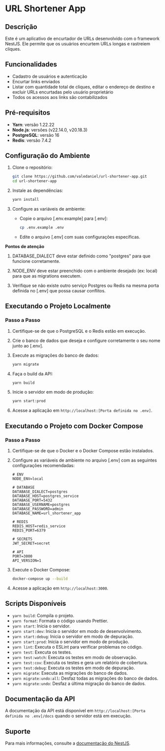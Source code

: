 # URL Shortener App

## Descrição

Este é um aplicativo de encurtador de URLs desenvolvido com o framework NestJS. Ele permite que os usuários encurtem URLs longas e rastreiem cliques.

## Funcionalidades

- Cadastro de usuários e autenticação
- Encurtar links enviados
- Listar com quantidade total de cliques, editar o endereço de destino e excluir URLs encurtadas pelo usuário proprietário
- Todos os acessos aos links são contabilizados

## Pré-requisitos

- **Yarn**: versão 1.22.22
- **Node.js**: versões (v22.14.0, v20.18.3)
- **PostgreSQL**: versão 16
- **Redis**: versão 7.4.2

## Configuração do Ambiente

1. Clone o repositório:

   ```bash
   git clone https://github.com/valedaniel/url-shortener-app.git
   cd url-shortener-app
   ```

2. Instale as dependências:

   ```bash
   yarn install
   ```

3. Configure as variáveis de ambiente:
   - Copie o arquivo [.env.example] para [.env]:
     ```bash
     cp .env.example .env
     ```
   - Edite o arquivo [.env] com suas configurações específicas.

**Pontos de atenção**

1. DATABASE_DIALECT deve estar definido como "postgres" para que funcione corretamente.

2. NODE_ENV deve estar preenchido com o ambiente desejado (ex: local) para que as migrations executem.

3. Verifique se não existe outro serviço Postgres ou Redis na mesma porta definida no [.env] que possa causar conflitos.

## Executando o Projeto Localmente

### Passo a Passo

1. Certifique-se de que o PostgreSQL e o Redis estão em execução.

2. Crie o banco de dados que deseja e configure corretamente o seu nome junto ao [.env].

3. Execute as migrações do banco de dados:

   ```bash
   yarn migrate
   ```

4. Faça o build da API:

   ```bash
   yarn build
   ```

5. Inicie o servidor em modo de produção:

   ```bash
   yarn start:prod
   ```

6. Acesse a aplicação em `http://localhost:[Porta definida no .env]`.

## Executando o Projeto com Docker Compose

### Passo a Passo

1. Certifique-se de que o Docker e o Docker Compose estão instalados.

2. Configure as variáveis de ambiente no arquivo [.env] com as seguintes configurações recomendadas:

   ```env
   # ENV
   NODE_ENV=local

   # DATABASE
   DATABASE_DIALECT=postgres
   DATABASE_HOST=postgres_service
   DATABASE_PORT=5432
   DATABASE_USERNAME=postgres
   DATABASE_PASSWORD=admin
   DATABASE_NAME=url_shortener_app

   # REDIS
   REDIS_HOST=redis_service
   REDIS_PORT=6379

   # SECRETS
   JWT_SECRET=secret

   # API
   PORT=3000
   API_VERSION=1
   ```

3. Execute o Docker Compose:

   ```bash
   docker-compose up --build
   ```

4. Acesse a aplicação em `http://localhost:3000`.

## Scripts Disponíveis

- `yarn build`: Compila o projeto.
- `yarn format`: Formata o código usando Prettier.
- `yarn start`: Inicia o servidor.
- `yarn start:dev`: Inicia o servidor em modo de desenvolvimento.
- `yarn start:debug`: Inicia o servidor em modo de depuração.
- `yarn start:prod`: Inicia o servidor em modo de produção.
- `yarn lint`: Executa o ESLint para verificar problemas no código.
- `yarn test`: Executa os testes.
- `yarn test:watch`: Executa os testes em modo de observação.
- `yarn test:cov`: Executa os testes e gera um relatório de cobertura.
- `yarn test:debug`: Executa os testes em modo de depuração.
- `yarn migrate`: Executa as migrações do banco de dados.
- `yarn migrate:undo:all`: Desfaz todas as migrações do banco de dados.
- `yarn migrate:undo`: Desfaz a última migração do banco de dados.

## Documentação da API

A documentação da API está disponível em `http://localhost:[Porta definida no .env]/docs` quando o servidor está em execução.

## Suporte

Para mais informações, consulte a [documentação do NestJS](https://docs.nestjs.com).
